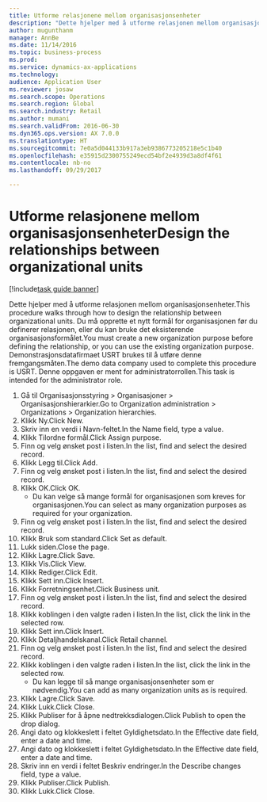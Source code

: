 ```yaml
--- 
title: Utforme relasjonene mellom organisasjonsenheter
description: "Dette hjelper med å utforme relasjonen mellom organisasjonsenheter."
author: mugunthanm
manager: AnnBe
ms.date: 11/14/2016
ms.topic: business-process
ms.prod: 
ms.service: dynamics-ax-applications
ms.technology: 
audience: Application User
ms.reviewer: josaw
ms.search.scope: Operations
ms.search.region: Global
ms.search.industry: Retail
ms.author: mumani
ms.search.validFrom: 2016-06-30
ms.dyn365.ops.version: AX 7.0.0
ms.translationtype: HT
ms.sourcegitcommit: 7e0a5d044133b917a3eb9386773205218e5c1b40
ms.openlocfilehash: e35915d2300755249ecd54bf2e4939d3a8df4f61
ms.contentlocale: nb-no
ms.lasthandoff: 09/29/2017

---
```

# <a name="design-the-relationships-between-organizational-units"></a><span data-ttu-id="d55f5-103">Utforme relasjonene mellom organisasjonsenheter</span><span class="sxs-lookup"><span data-stu-id="d55f5-103">Design the relationships between organizational units</span></span>

[!include[task guide banner](../includes/task-guide-banner.md)]

<span data-ttu-id="d55f5-104">Dette hjelper med å utforme relasjonen mellom organisasjonsenheter.</span><span class="sxs-lookup"><span data-stu-id="d55f5-104">This procedure walks through how to design the relationship between organizational units.</span></span> <span data-ttu-id="d55f5-105">Du må opprette et nytt formål for organisasjonen før du definerer relasjonen, eller du kan bruke det eksisterende organisasjonsformålet.</span><span class="sxs-lookup"><span data-stu-id="d55f5-105">You must create a new organization purpose before defining the relationship, or you can use the existing organization purpose.</span></span> <span data-ttu-id="d55f5-106">Demonstrasjonsdatafirmaet USRT brukes til å utføre denne fremgangsmåten.</span><span class="sxs-lookup"><span data-stu-id="d55f5-106">The demo data company used to complete this procedure is USRT.</span></span> <span data-ttu-id="d55f5-107">Denne oppgaven er ment for administratorrollen.</span><span class="sxs-lookup"><span data-stu-id="d55f5-107">This task is intended for the administrator role.</span></span>

1. <span data-ttu-id="d55f5-108">Gå til Organisasjonsstyring > Organisasjoner > Organisasjonshierarkier.</span><span class="sxs-lookup"><span data-stu-id="d55f5-108">Go to Organization administration > Organizations > Organization hierarchies.</span></span>
2. <span data-ttu-id="d55f5-109">Klikk Ny.</span><span class="sxs-lookup"><span data-stu-id="d55f5-109">Click New.</span></span>
3. <span data-ttu-id="d55f5-110">Skriv inn en verdi i Navn-feltet.</span><span class="sxs-lookup"><span data-stu-id="d55f5-110">In the Name field, type a value.</span></span>
4. <span data-ttu-id="d55f5-111">Klikk Tilordne formål.</span><span class="sxs-lookup"><span data-stu-id="d55f5-111">Click Assign purpose.</span></span>
5. <span data-ttu-id="d55f5-112">Finn og velg ønsket post i listen.</span><span class="sxs-lookup"><span data-stu-id="d55f5-112">In the list, find and select the desired record.</span></span>
6. <span data-ttu-id="d55f5-113">Klikk Legg til.</span><span class="sxs-lookup"><span data-stu-id="d55f5-113">Click Add.</span></span>
7. <span data-ttu-id="d55f5-114">Finn og velg ønsket post i listen.</span><span class="sxs-lookup"><span data-stu-id="d55f5-114">In the list, find and select the desired record.</span></span>
8. <span data-ttu-id="d55f5-115">Klikk OK.</span><span class="sxs-lookup"><span data-stu-id="d55f5-115">Click OK.</span></span>
    * <span data-ttu-id="d55f5-116">Du kan velge så mange formål for organisasjonen som kreves for organisasjonen.</span><span class="sxs-lookup"><span data-stu-id="d55f5-116">You can select as many organization purposes as required for your organization.</span></span>  
9. <span data-ttu-id="d55f5-117">Finn og velg ønsket post i listen.</span><span class="sxs-lookup"><span data-stu-id="d55f5-117">In the list, find and select the desired record.</span></span>
10. <span data-ttu-id="d55f5-118">Klikk Bruk som standard.</span><span class="sxs-lookup"><span data-stu-id="d55f5-118">Click Set as default.</span></span>
11. <span data-ttu-id="d55f5-119">Lukk siden.</span><span class="sxs-lookup"><span data-stu-id="d55f5-119">Close the page.</span></span>
12. <span data-ttu-id="d55f5-120">Klikk Lagre.</span><span class="sxs-lookup"><span data-stu-id="d55f5-120">Click Save.</span></span>
13. <span data-ttu-id="d55f5-121">Klikk Vis.</span><span class="sxs-lookup"><span data-stu-id="d55f5-121">Click View.</span></span>
14. <span data-ttu-id="d55f5-122">Klikk Rediger.</span><span class="sxs-lookup"><span data-stu-id="d55f5-122">Click Edit.</span></span>
15. <span data-ttu-id="d55f5-123">Klikk Sett inn.</span><span class="sxs-lookup"><span data-stu-id="d55f5-123">Click Insert.</span></span>
16. <span data-ttu-id="d55f5-124">Klikk Forretningsenhet.</span><span class="sxs-lookup"><span data-stu-id="d55f5-124">Click Business unit.</span></span>
17. <span data-ttu-id="d55f5-125">Finn og velg ønsket post i listen.</span><span class="sxs-lookup"><span data-stu-id="d55f5-125">In the list, find and select the desired record.</span></span>
18. <span data-ttu-id="d55f5-126">Klikk koblingen i den valgte raden i listen.</span><span class="sxs-lookup"><span data-stu-id="d55f5-126">In the list, click the link in the selected row.</span></span>
19. <span data-ttu-id="d55f5-127">Klikk Sett inn.</span><span class="sxs-lookup"><span data-stu-id="d55f5-127">Click Insert.</span></span>
20. <span data-ttu-id="d55f5-128">Klikk Detaljhandelskanal.</span><span class="sxs-lookup"><span data-stu-id="d55f5-128">Click Retail channel.</span></span>
21. <span data-ttu-id="d55f5-129">Finn og velg ønsket post i listen.</span><span class="sxs-lookup"><span data-stu-id="d55f5-129">In the list, find and select the desired record.</span></span>
22. <span data-ttu-id="d55f5-130">Klikk koblingen i den valgte raden i listen.</span><span class="sxs-lookup"><span data-stu-id="d55f5-130">In the list, click the link in the selected row.</span></span>
    * <span data-ttu-id="d55f5-131">Du kan legge til så mange organisasjonsenheter som er nødvendig.</span><span class="sxs-lookup"><span data-stu-id="d55f5-131">You can add as many organization units as is required.</span></span>  
23. <span data-ttu-id="d55f5-132">Klikk Lagre.</span><span class="sxs-lookup"><span data-stu-id="d55f5-132">Click Save.</span></span>
24. <span data-ttu-id="d55f5-133">Klikk Lukk.</span><span class="sxs-lookup"><span data-stu-id="d55f5-133">Click Close.</span></span>
25. <span data-ttu-id="d55f5-134">Klikk Publiser for å åpne nedtrekksdialogen.</span><span class="sxs-lookup"><span data-stu-id="d55f5-134">Click Publish to open the drop dialog.</span></span>
26. <span data-ttu-id="d55f5-135">Angi dato og klokkeslett i feltet Gyldighetsdato.</span><span class="sxs-lookup"><span data-stu-id="d55f5-135">In the Effective date field, enter a date and time.</span></span>
27. <span data-ttu-id="d55f5-136">Angi dato og klokkeslett i feltet Gyldighetsdato.</span><span class="sxs-lookup"><span data-stu-id="d55f5-136">In the Effective date field, enter a date and time.</span></span>
28. <span data-ttu-id="d55f5-137">Skriv inn en verdi i feltet Beskriv endringer.</span><span class="sxs-lookup"><span data-stu-id="d55f5-137">In the Describe changes field, type a value.</span></span>
29. <span data-ttu-id="d55f5-138">Klikk Publiser.</span><span class="sxs-lookup"><span data-stu-id="d55f5-138">Click Publish.</span></span>
30. <span data-ttu-id="d55f5-139">Klikk Lukk.</span><span class="sxs-lookup"><span data-stu-id="d55f5-139">Click Close.</span></span>


